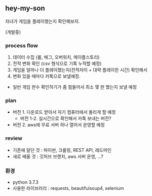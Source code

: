 ## hey-my-son
자녀가 게임을 플레이했는지 확인해보자.

(개발중)


### process flow
1. 데이터 수집 (롤, 배그, 오버워치, 메이플스토리)
2. 전적 변화 확인 (csv 형식으로 기록 누적할 예정)
3. 게임을 얼마나 더 플레이했는지(전적차이 + 대략 플레이한 시간) 확인해서
4. 변화 있을 때마다 카톡으로 보낼예정.
* 일반 게임 판수 확인하기가 좀 힘들어서 최소 몇 판 했는지 보낼 예정
  
### plan
* 버전 1. 다운로드 받아서 자기 컴퓨터에서 돌리게 할 예정
  * 버전 1-2. 실시간으로 확인해서 카톡 보내는 버전?
* 버전 2. aws에 무료 서버 하나 열어서 운영할 예정
  
  
### review
* 기존에 알던 것 : 파이썬, 크롤링, REST API, 레드마인
* 새로 배울 것 : 깃허브 브랜치, aws 서버 운영, ...?


### 환경
* python 3.7.3 
* 사용한 라이브러리 : requests, beautifulsoup4, selenium

